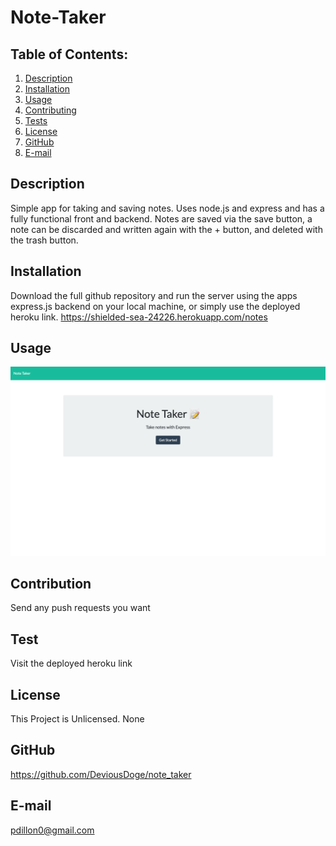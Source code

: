 # Note-Taker 
  ## Table of Contents:
  1. [Description](#description) 
  2. [Installation](#installation)
  3. [Usage](#usage)  
  4. [Contributing](#contribution)
  5. [Tests](#test)
  6. [License](#license)
  7. [GitHub](#github)
  8. [E-mail](#e-mail)
## Description
Simple app for taking and saving notes.  Uses node.js and express and has a fully functional front and backend. Notes are saved via the save button, a note can be discarded and written again with the + button, and deleted with the trash  button.  
## Installation
Download the full github repository and run the server using the apps express.js backend on your local machine, or simply use the deployed heroku link.  https://shielded-sea-24226.herokuapp.com/notes
## Usage
![notes](notetaker.png)
## Contribution
Send any push requests you want
## Test
Visit the deployed heroku link 
## License
This Project is Unlicensed. None
## GitHub
https://github.com/DeviousDoge/note_taker
## E-mail
pdillon0@gmail.com
